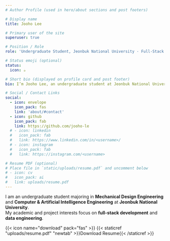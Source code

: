 ```yaml
---
# Author Profile (used in hero/about sections and post footers)

# Display name
title: Jooho Lee

# Primary user of the site
superuser: true

# Position / Role
role: 'Undergraduate Student, Jeonbuk National University · Full-Stack Development · Data Engineering'

# Status emoji (optional)
status:
  icon: ☕️

# Short bio (displayed on profile card and post footer)
bio: I’m Jooho Lee, an undergraduate student at Jeonbuk National University majoring in Mechanical Design Engineering and Computer & Artificial Intelligence Engineering. I’m passionate about full-stack development and data engineering.

# Social / Contact Links
social:
  - icon: envelope
    icon_pack: fas
    link: 'about/#contact'
  - icon: github
    icon_pack: fab
    link: https://github.com/jooho-le
  # - icon: linkedin
  #   icon_pack: fab
  #   link: https://www.linkedin.com/in/<username>/
  # - icon: instagram
  #   icon_pack: fab
  #   link: https://instagram.com/<username>

# Resume PDF (optional)
# Place file in `static/uploads/resume.pdf` and uncomment below
# - icon: cv
#   icon_pack: ai
#   link: uploads/resume.pdf
---
```


I am an undergraduate student majoring in **Mechanical Design Engineering** and **Computer & Artificial Intelligence Engineering** at **Jeonbuk National University**.  
My academic and project interests focus on **full-stack development** and **data engineering**.

{{< icon name="download" pack="fas" >}} {{< staticref "uploads/resume.pdf" "newtab" >}}Download Resume{{< /staticref >}}
